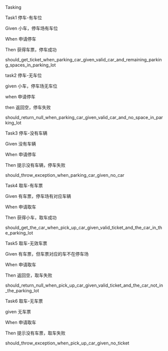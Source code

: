 Tasking

Task1 停车-有车位

Given 小车，停车场有车位

When 申请停车

Then 获得车票，停车成功

should_get_ticket_when_parking_car_given_valid_car_and_remaining_parking_spaces_in_parking_lot



task2 停车-无车位

given 小车，停车场无车位

when 申请停车

then 返回空，停车失败

should_return_null_when_parking_car_given_valid_car_and_no_space_in_parking_lot



Task3 停车-没有车辆

Given 没有车辆

When 申请停车

Then 提示没有车辆，停车失败

should_throw_exception_when_parking_car_given_no_car



Task4 取车-有车票

Given 有车票，停车场有对应车辆

When 申请取车

Then 获得小车，取车成功

should_get_the_car_when_pick_up_car_given_valid_ticket_and_the_car_in_the_parking_lot



Task5 取车-无效车票

Given 有车票，但车票对应的车不在停车场

When 申请取车

Then 返回空，取车失败

should_return_null_when_pick_up_car_given_valid_ticket_and_the_car_not_in_the_parking_lot



Task6 取车-无车票

given 无车票

When 申请取车

Then 提示没有车票，取车失败

should_throw_exception_when_pick_up_car_given_no_ticket
